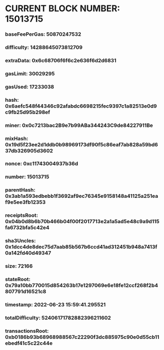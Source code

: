 # CURRENT BLOCK NUMBER: 15013715

### baseFeePerGas: 50870247532
### difficulty: 14288645073812709
### extraData: 0x6c68706f6f6c2e636f6d2d6831
### gasLimit: 30029295
### gasUsed: 17233038
### hash: 0x6aefc548f44346c92afabdc6698215fec9397c1a82513e0d9c9fb25d95b298ef
### miner: 0x0c7213bac2B9e7b99ABa344243C9de84227911Be
### mixHash: 0x19d5f23ee2d1ddb0b98969173df90f5c86eaf7ab828a59bd637db326905d3602
### nonce: 0xc11743004937b36d
### number: 15013715
### parentHash: 0x3ab1a593edbebb1f3692af9ec76345e9158148a41125a251eaf9e5ee3fb12353
### receiptsRoot: 0x04b0d8b6b70b466b04f00f2017713e2a1a5ad5e48c9a9d115fa6732bfa5c42e4
### sha3Uncles: 0x1dcc4de8dec75d7aab85b567b6ccd41ad312451b948a7413f0a142fd40d49347
### size: 72166
### stateRoot: 0x79a10bb770015d854263b17e1297069e6e18fe12ccf268f2b4807791d16521c8
### timestamp: 2022-06-23 15:59:41.295521
### totalDifficulty: 52406171782882396211602
### transactionsRoot: 0xb0186b93b68968988567c22290f3dc885975c90e0d55cb11ebedf41c5c22c44e
